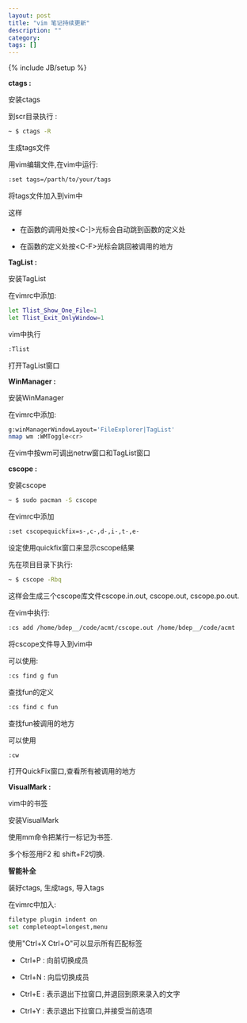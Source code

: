```yaml
---
layout: post
title: "vim 笔记持续更新"
description: ""
category: 
tags: []
---
```

{% include JB/setup %}

__ctags :__

安装ctags

到scr目录执行 :

```bash
~ $ ctags -R
```

生成tags文件

用vim编辑文件,在vim中运行:

```bash
:set tags=/parth/to/your/tags
```

将tags文件加入到vim中

这样

- 在函数的调用处按\<C-\]\>光标会自动跳到函数的定义处

- 在函数的定义处按\<C-F\>光标会跳回被调用的地方

__TagList :__

安装TagList

在vimrc中添加:

```bash
let Tlist_Show_One_File=1
let Tlist_Exit_OnlyWindow=1
```

vim中执行

```bash
:Tlist
```
打开TagList窗口

__WinManager :__

安装WinManager

在vimrc中添加:

```bash
g:winManagerWindowLayout='FileExplorer|TagList'
nmap wm :WMToggle<cr>
```

在vim中按wm可调出netrw窗口和TagList窗口

__cscope :__

安装cscope

```bash
~ $ sudo pacman -S cscope
```

在vimrc中添加

```bash
:set cscopequickfix=s-,c-,d-,i-,t-,e-
```

设定使用quickfix窗口来显示cscope结果

先在项目目录下执行:

```bash
~ $ cscope -Rbq
```

这样会生成三个cscope库文件cscope.in.out, cscope.out, cscope.po.out.

在vim中执行:

```bash
:cs add /home/bdep__/code/acmt/cscope.out /home/bdep__/code/acmt
```

将cscope文件导入到vim中

可以使用:

```bash
:cs find g fun
```

查找fun的定义

```bash
:cs find c fun
```

查找fun被调用的地方

可以使用

```bash
:cw
```

打开QuickFix窗口,查看所有被调用的地方

__VisualMark :__

vim中的书签

安装VisualMark

使用mm命令把某行一标记为书签.

多个标签用F2 和 shift+F2切换.

__智能补全__

装好ctags, 生成tags, 导入tags

在vimrc中加入:

```bash
filetype plugin indent on
set completeopt=longest,menu
```

使用"Ctrl+X Ctrl+O"可以显示所有匹配标签

- Ctrl+P : 向前切换成员

- Ctrl+N : 向后切换成员

- Ctrl+E : 表示退出下拉窗口,并退回到原来录入的文字

- Ctrl+Y : 表示退出下拉窗口,并接受当前选项


